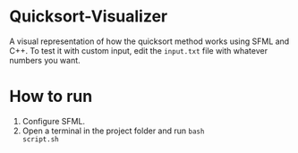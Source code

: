 # Quicksort-Visualizer
A visual representation of how the quicksort method works using SFML and C++. To test it with custom input, edit the <code>input.txt</code> file with whatever numbers you want.

# How to run
1. Configure SFML.
2. Open a terminal in the project folder and run <code>bash script.sh</code>

